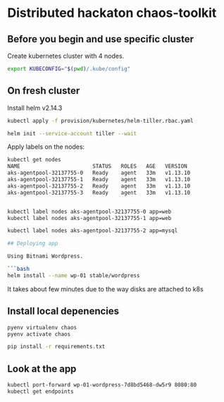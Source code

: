 
# Distributed hackaton chaos-toolkit

## Before you begin and use specific cluster

Create kubernetes cluster with 4 nodes.

```bash
export KUBECONFIG="$(pwd)/.kube/config"
```

## On fresh cluster

Install helm v2.14.3

```bash
kubectl apply -f provision/kubernetes/helm-tiller.rbac.yaml

helm init --service-account tiller --wait

```

Apply labels on the nodes:

```bash
kubectl get nodes
NAME                       STATUS   ROLES   AGE   VERSION
aks-agentpool-32137755-0   Ready    agent   33m   v1.13.10
aks-agentpool-32137755-1   Ready    agent   33m   v1.13.10
aks-agentpool-32137755-2   Ready    agent   33m   v1.13.10
aks-agentpool-32137755-3   Ready    agent   33m   v1.13.10
```

```bash

kubectl label nodes aks-agentpool-32137755-0 app=web
kubectl label nodes aks-agentpool-32137755-1 app=web

kubectl label nodes aks-agentpool-32137755-2 app=mysql

## Deploying app

Using Bitnami Wordpress.

```bash
helm install --name wp-01 stable/wordpress
```

It takes about few minutes due to the way disks are attached to k8s

## Install local depenencies

```bash
pyenv virtualenv chaos
pyenv activate chaos

pip install -r requirements.txt

```

## Look at the app

```bash
kubectl port-forward wp-01-wordpress-7d8bd5468-dw5r9 8080:80
kubectl get endpoints
```
